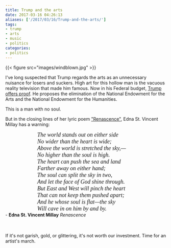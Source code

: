 ```yaml
---
title: Trump and the arts
date: 2017-03-16 04:26:13
aliases: ['/2017/03/16/Trump-and-the-arts/']
tags:
- trump
- arts
- music
- politics
categories:
- politics
---
```

{{< figure src="images/windblown.jpg" >}}

I've long suspected that Trump regards the arts as an unnecessary nuisance for losers and suckers. High art for this hollow man is the vacuous reality television that made him famous. Now in his Federal budget, [Trump offers proof](https://www.nytimes.com/2017/03/15/arts/nea-neh-endowments-trump.html). He proposes the elimination of the National Endowment for the Arts and the National Endowment for the Humanities.

This is a man with no soul.

But in the closing lines of her lyric poem ["Renascence"](http://www.bartleby.com/131/1.html), Edna St. Vincent Millay has a warning:

<div style="font-style: italic; font-size: 18px; font-family: georgia, palatino, 'times new roman'; margin-left:100px;">
The world stands out on either side<br />
No wider than the heart is wide;<br />
Above the world is stretched the sky,—<br />
No higher than the soul is high.<br />
The heart can push the sea and land<br />
Farther away on either hand;<br />
The soul can split the sky in two,<br />
And let the face of God shine through.<br />
But East and West will pinch the heart<br />
That can not keep them pushed apart;<br />
And he whose soul is flat—the sky<br />
Will cave in on him by and by.
</div>
- <strong>Edna St. Vincent Millay</strong> <em>Renascence</em>

<br /><br />
If it's not garish, gold, or glittering, it's not worth our investment. Time for an artist's march.
